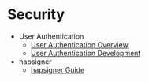 # Security

- User Authentication
  - [User Authentication Overview](userauth-overview.md)
  - [User Authentication Development](userauth-guidelines.md)
- hapsigner  
  - [hapsigner Guide](hapsigntool-guidelines.md)
